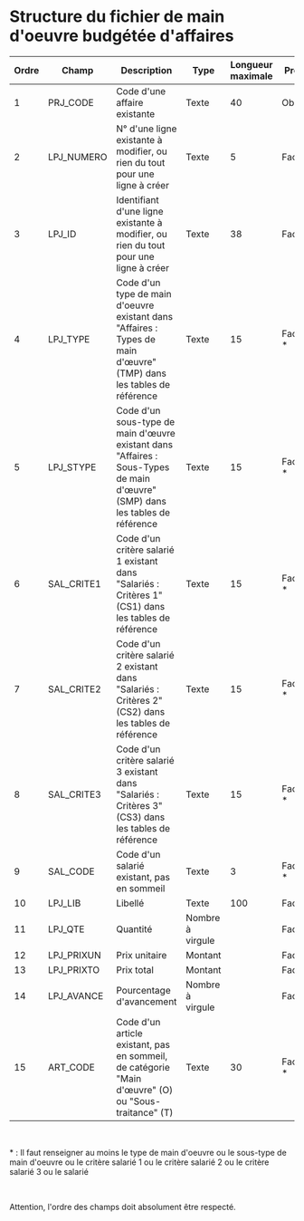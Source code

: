 # Structure du fichier de main d'oeuvre budgétée d'affaires










| Ordre | Champ | Description | Type | Longueur maximale | Présence | Exemple |
|---|---|---|---|---|---|---|
| 1 | PRJ\_CODE | Code d'une affaire existante | Texte | 40 | Obligatoire |  |
| 2 | LPJ\_NUMERO | N° d'une ligne existante à modifier, ou rien du tout pour une ligne à créer | Texte | 5 | Facultatif | 00003 |
| 3 | LPJ\_ID | Identifiant d'une ligne existante à modifier, ou rien du tout pour une ligne à créer | Texte | 38 | Facultatif | {2583DE57-AFB9-4760-9CEF-EB2889E43484} |
| 4 | LPJ\_TYPE | Code d'un type de main d'oeuvre existant dans "Affaires : Types de main d'œuvre" (TMP) dans les tables de référence | Texte | 15 | Facultatif \* |   |
| 5 | LPJ\_STYPE | Code d'un sous-type de main d'œuvre existant dans "Affaires : Sous-Types de main d'œuvre" (SMP) dans les tables de référence | Texte | 15 | Facultatif \* |   |
| 6 | SAL\_CRITE1 | Code d'un critère salarié 1 existant dans "Salariés : Critères 1" (CS1) dans les tables de référence | Texte | 15 | Facultatif \* |   |
| 7 | SAL\_CRITE2 | Code d'un critère salarié 2 existant dans "Salariés : Critères 2" (CS2) dans les tables de référence | Texte | 15 | Facultatif \* |   |
| 8 | SAL\_CRITE3 | Code d'un critère salarié 3 existant dans "Salariés : Critères 3" (CS3) dans les tables de référence | Texte | 15 | Facultatif \* |   |
| 9 | SAL\_CODE | Code d'un salarié existant, pas en sommeil | Texte | 3 | Facultatif \* |   |
| 10 | LPJ\_LIB | Libellé | Texte | 100 | Facultatif |   |
| 11 | LPJ\_QTE | Quantité | Nombre à virgule |   | Facultatif |   |
| 12 | LPJ\_PRIXUN | Prix unitaire | Montant |   | Facultatif |   |
| 13 | LPJ\_PRIXTO | Prix total | Montant |   | Facultatif |   |
| 14 | LPJ\_AVANCE | Pourcentage d'avancement | Nombre à virgule |   | Facultatif |   |
| 15 | ART\_CODE | Code d'un article existant, pas en sommeil, de catégorie "Main d'œuvre" (O) ou "Sous-traitance" (T) | Texte | 30 | Facultatif \* |   |


 


\* : Il faut renseigner au moins le type de main d'oeuvre ou le sous-type de main d'oeuvre ou le critère salarié 1 ou le critère salarié 2 ou le critère salarié 3 ou le salarié


 


Attention, l'ordre des champs doit absolument être respecté.


